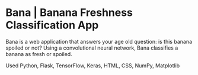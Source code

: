 # Bana | Banana Freshness Classification App
Bana is a web application that answers your age old question: is this banana spoiled or not? Using a convolutional neural network, Bana classifies a banana as fresh or spoiled.

Used Python, Flask, TensorFlow, Keras, HTML, CSS, NumPy, Matplotlib
